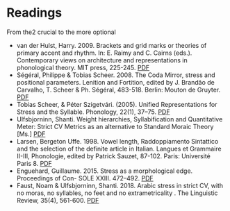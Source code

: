 # Readings

From the2 crucial to the more optional

* van der Hulst, Harry. 2009. Brackets and grid marks or theories of primary accent and rhythm. In: E. Raimy and C. Cairns (eds.). Contemporary views on architecture and representations in phonological theory. MIT press, 225-245. [PDF](http://harry-van-der-hulst.uconn.edu/wp-content/uploads/sites/1733/2016/05/125-brackets-and-grids.pdf)
* Ségéral, Philippe & Tobias Scheer. 2008. The Coda Mirror, stress and positional parameters. Lenition and Fortition, edited by J. Brandão de Carvalho, T. Scheer & Ph. Ségéral, 483-518. Berlin: Mouton de Gruyter. [PDF](http://tscheer.free.fr/papers/Segeral%20&%20Scheer%2008%20-%20The%20Coda%20Mirror,%20stress%20and%20positional%20parameters.pdf)
* Tobias Scheer, & Péter Szigetvári. (2005). Unified Representations for Stress and the Syllable. Phonology, 22(1), 37–75. [PDF](https://drive.google.com/file/d/16EfWoIzPZ8jjwrwY-oq0U8m1hBKW3Xot/view?usp=sharing)
* Ulfsbjorninn, Shanti. Weight hierarchies, Syllabification and Quantitative Meter: Strict CV Metrics as an alternative to Standard Moraic Theory [Ms.] [PDF](https://drive.google.com/file/d/1ueczv_kTDL8juAPYWSUbCsm1cdGPvKq8/view?usp=sharing)
* Larsen, Bergeton Uffe. 1998. Vowel length, Raddoppiamento Sintattico and the selection of the definite article in Italian. Langues et Grammaire II-III, Phonologie, edited by Patrick Sauzet, 87-102. Paris: Université Paris 8. [PDF](http://tscheer.free.fr/scan/Larsen%2098%20-%20Vowel%20length,%20Raddoppiamento%20Sintattico%20and%20the%20selection%20of%20the%20definite%20article%20in%20Italian.pdf)
*  Enguehard, Guillaume. 2015. Stress as a morphological edge. Proceedings of Con- SOLE XXIII. 472–492. [PDF](https://www.universiteitleiden.nl/binaries/content/assets/geesteswetenschappen/lucl/sole/console23-updated.pdf)
* Faust, Noam & Ulfsbjorninn, Shanti. 2018. Arabic stress in strict CV, with no moras, no syllables, no feet and no extrametricality . The Linguistic Review, 35(4), 561-600. [PDF](https://drive.google.com/file/d/1Cy20q4kANFhFNLOqVjubX64dzEvsal0e/view?usp=sharing)